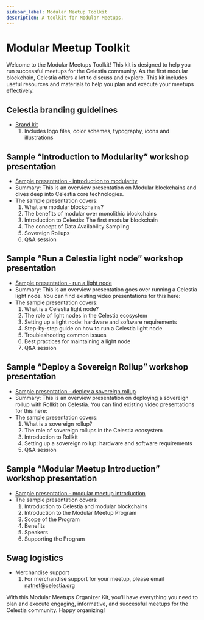 ```yaml
---
sidebar_label: Modular Meetup Toolkit
description: A toolkit for Modular Meetups.
---
```


# Modular Meetup Toolkit

Welcome to the Modular Meetups Toolkit! This kit is designed
to help you run successful meetups for the Celestia community.
As the first modular blockchain, Celestia offers a lot to discuss
and explore. This kit includes useful resources and materials to
help you plan and execute your meetups effectively.

## Celestia branding guidelines

- [Brand kit](https://company-223625.frontify.com/d/JoSwaZS4Mjpj/guidelines)
  1. Includes logo files, color schemes, typography, icons and illustrations

## Sample “Introduction to Modularity” workshop presentation

- [Sample presentation - introduction to modularity](https://docs.google.com/presentation/d/1R4bkWgU2nql1chwVwND4seREHbKzugl0-Xr88w3QdIQ/edit#slide=id.g1b629412475_0_0)
- Summary: This is an overview presentation on Modular blockchains and
  dives deep into Celestia core technologies.
- The sample presentation covers:
  1. What are modular blockchains?
  2. The benefits of modular over monolithic blockchains
  3. Introduction to Celestia: The first modular blockchain
  4. The concept of Data Availability Sampling
  5. Sovereign Rollups
  6. Q&A session

## Sample “Run a Celestia light node” workshop presentation

- [Sample presentation - run a light node](https://docs.google.com/presentation/d/1fV7OYUdW4kafkZcgHwFenFWDbSIwkk0R6BnSKrAV-Hc/edit#slide=id.g20713cce7c2_1_0)
- Summary:
  This is an overview presentation goes over running a Celestia light node.
  You can find existing video presentations for this here:
- The sample presentation covers:
  1. What is a Celestia light node?
  2. The role of light nodes in the Celestia ecosystem
  3. Setting up a light node: hardware and software requirements
  4. Step-by-step guide on how to run a Celestia light node
  5. Troubleshooting common issues
  6. Best practices for maintaining a light node
  7. Q&A session

## Sample “Deploy a Sovereign Rollup” workshop presentation

- [Sample presentation - deploy a sovereign rollup](https://docs.google.com/presentation/d/163yP8lQ28k-xfL3jcdX2cfO-3zg8e63AOuHeHxde3vk/edit#slide=id.g20713cce7c2_1_596)
- Summary: This is an overview presentation on deploying a sovereign rollup
  with Rollkit on Celestia.
  You can find existing video presentations for this here:
- The sample presentation covers:
  1. What is a sovereign rollup?
  2. The role of sovereign rollups in the Celestia ecosystem
  3. Introduction to Rollkit
  4. Setting up a sovereign rollup: hardware and software requirements
  5. Q&A session

## Sample “Modular Meetup Introduction” workshop presentation

- [Sample presentation - modular meetup introduction](https://docs.google.com/presentation/d/1HIOKwnCRylofo4sp5I93hsfY3DKWbmXxfvMdoiIk-3I/edit?usp=sharing)
- The sample presentation covers:
  1. Introduction to Celestia and modular blockchains
  2. Introduction to the Modular Meetup Program
  3. Scope of the Program
  4. Benefits
  5. Speakers
  6. Supporting the Program

## Swag logistics

- Merchandise support
  1. For merchandise support for your meetup, please email
  [natnet@celestia.org](mailto:natnet@celestia.org)

With this Modular Meetups Organizer Kit, you’ll have everything
you need to plan and execute engaging, informative, and successful
meetups for the Celestia community. Happy organizing!
